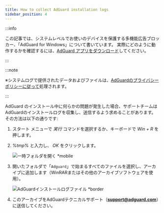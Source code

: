 ```yaml
---
title: How to collect AdGuard installation logs
sidebar_position: 4
---
```


:::info

この記事では、システムレベルでお使いのデバイスを保護する多機能広告ブロッカー、「AdGuard for Windows」について書いています。 実際にどのように動作するかを確認するには、[AdGuard アプリをダウンロード](https://agrd.io/download-kb-adblock)してください。

:::

:::note

※システムログで提供されたデータおよびファイルは、[AdGuardのプライバシーポリシーに従って](https://adguard.com/en/privacy.html)処理されます。

:::

AdGuard のインストール中に何らかの問題が発生した場合、サポートチームはAdGuardのインストールログを収集し、送信するよう求めることがあります。 その方法は以下の通りです:

1. スタート メニューで *実行* コマンドを選択するか、キーボードで *Win + R* を押します。

1. *%tmp%* と入力し、 *OK* をクリックします。

    ![一時フォルダを開く *mobile](https://cdn.adtidy.org/content/kb/ad_blocker/windows/solving-problems/install-logs-1.png)

1. 開いたフォルダで「`Adguard`」で始まるすべてのファイルを選択し、アーカイブに追加します（WinRARまたはその他のアーカイブソフトウェアを使用）。

    ![AdGuardインストールログファイル *border](https://cdn.adtidy.org/content/kb/ad_blocker/windows/solving-problems/install-logs-2.png)

1. このアーカイブをAdGuardテクニカルサポート（**support@adguard.com**）に送信してください。

